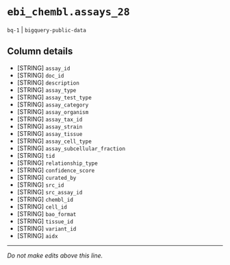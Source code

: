 # `ebi_chembl.assays_28`
`bq-1` | `bigquery-public-data`

## Column details
* [STRING]    `assay_id`
* [STRING]    `doc_id`
* [STRING]    `description`
* [STRING]    `assay_type`
* [STRING]    `assay_test_type`
* [STRING]    `assay_category`
* [STRING]    `assay_organism`
* [STRING]    `assay_tax_id`
* [STRING]    `assay_strain`
* [STRING]    `assay_tissue`
* [STRING]    `assay_cell_type`
* [STRING]    `assay_subcellular_fraction`
* [STRING]    `tid`
* [STRING]    `relationship_type`
* [STRING]    `confidence_score`
* [STRING]    `curated_by`
* [STRING]    `src_id`
* [STRING]    `src_assay_id`
* [STRING]    `chembl_id`
* [STRING]    `cell_id`
* [STRING]    `bao_format`
* [STRING]    `tissue_id`
* [STRING]    `variant_id`
* [STRING]    `aidx`

-------------------------------------------------------------------------------
*Do not make edits above this line.*
